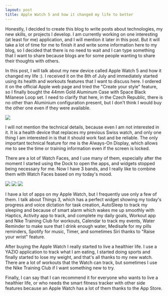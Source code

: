```yaml
---
layout: post
title: Apple Watch 5 and how it changed my life to better
---
```


Honestly, I decided to create this blog to write posts about technologies, my new skills, or projects I develop. I am currently working on one interesting (at least for me) application, and I will mention it later in this post. But it will take a lot of time for me to finish it and write some information here to my blog, so I decided that there is no need to wait and I can type something that I want to share because blogs are for some people wanting to share their thoughts with others.

In this post, I will talk about my new device called Apple Watch 5 and how it changed my life :). I received it on the 8th of July and immediately started using its health and workouts features that I want to discuss here. I ordered it on the official Apple web page and tried the "Create your style" feature, so I finally bought the 44mm Gold Aluminum Case with Space Black Milanese Loop set. I need to clarify that here, in the Czech Republic, there is no other than Aluminium configuration present, but I don't think I would buy the other one even if they were available.

<img src="{{site.baseurl}}/assets/2020-08-23-apple-watch/1.jpg">

I will not mention the technical details, because even I am not interested in it. It is a health device that replaces my previous Swiss watch, and only one thing I am interested in is that it should work fast and be reliable. The only important technical feature for me is the Always-On Display, which allows me to see the time or training information even if the screen is locked.

There are a lot of Watch Faces, and I use many of them, especially after the moment I started using the Dock to open the apps, and widgets stopped being necessary for me. Now I have 3 bands, and I really like to combine them with Watch Faces based on my today's mood.

<img src="{{site.baseurl}}/assets/2020-08-23-apple-watch/2.jpg">
<img src="{{site.baseurl}}/assets/2020-08-23-apple-watch/3.jpg">
<img src="{{site.baseurl}}/assets/2020-08-23-apple-watch/4.jpg">

I have a lot of apps on my Apple Watch, but I frequently use only a few of them. I talk about Things 3, which has a perfect widget showing my today's progress and voice dictation for task creation, AutoSleep to track my sleeping and because of smart alarm which wakes me up smoothly with Haptics, Activity app to track, and complete my daily goals, Workout app and Nike Training Club for workouts, Calendar to track my events, Water Reminder to make sure that I drink enough water, Medisafe for my pills reminders, Spotify for music, Timer, and sometimes Siri thanks to "Raise your wrist" feature.

After buying the Apple Watch I really started to live a healthier life. I use a YAZIO application to track what I am eating, I started doing sports and finally started to lose my weight, and that's all thanks to my new watch. There are a lot of workouts that the Watch can track, but sometimes I use the Nike Training Club if I want something new to try.

Finally, I can say that I can recommend it for everyone who wants to live a healthier life, or who needs the smart fitness tracker with other side features because an Apple Watch has a lot of them thanks to the App Store.
